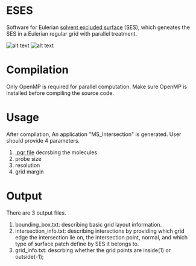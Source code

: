 # ESES
Software for Eulerian [solvent excluded surface](https://www.annualreviews.org/doi/abs/10.1146/annurev.bb.06.060177.001055) (SES), which geneates the SES in a Eulerian regular grid with parallel treatment.

![alt text](https://github.com/rdzhao/ESES/blob/master/fig/pipeline.png)
![alt text](https://github.com/rdzhao/ESES/blob/master/fig/huge.png)

# Compilation
Only OpenMP is required for parallel computation. 
Make sure OpenMP is installed before compiling the source code.

# Usage
After compilation, An application "MS_Intersection" is generated. 
User should provide 4 parameters.
1) [.pqr file](https://www.mdanalysis.org/docs/documentation_pages/coordinates/PQR.html) decrsbing the molecules
2) probe size
3) resolution
4) grid margin

# Output
There are 3 output files.
1) bounding_box.txt: describing basic grid layout information.
2) intersection_info.txt: describing intersctions by providing which grid edge the intersection lie on, the intersection point, normal, and which type of surface patch define by SES it belongs to.
3) grid_info.txt: descrbing whether the grid points are inside(1) or outside(-1);


